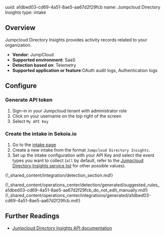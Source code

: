 uuid: a1dbed03-cd69-4a51-8ae5-aa67d2f29fcb
name: Jumpcloud Directory Insights
type: intake


## Overview
Jumpcloud Directory Insights provides activity records related to your organization.

- **Vendor**: JumpCloud
- **Supported environment**: SaaS
- **Detection based on**: Telemetry
- **Supported application or feature**:OAuth audit logs, Authentication logs





## Configure

### Generate API token

1. Sign-in in your Jumpcloud tenant with administrator role
2. Click on your username on the top right of the screen
3. Select `My API Key`

### Create the intake in Sekoia.io

1. Go to the [intake page](https://app.sekoia.io/operations/intakes)
2. Create a new intake from the format `Jumpcloud Directory Insights`.
3. Set up the intake configuration with your API Key and select the event types you want to collect (`all` by default, refer to the [Jumpcloud Directory Insights service list](https://docs.jumpcloud.com/api/insights/directory/1.0/index.html#section/Using-the-Directory-Insights-API/JSON-POST-Request-Body) for other possible values).

{!_shared_content/integration/detection_section.md!}

{!_shared_content/operations_center/detection/generated/suggested_rules_a1dbed03-cd69-4a51-8ae5-aa67d2f29fcb_do_not_edit_manually.md!}
{!_shared_content/operations_center/integrations/generated/a1dbed03-cd69-4a51-8ae5-aa67d2f29fcb.md!}

## Further Readings

- [Jumpcloud Directory Insights API documentation](https://docs.jumpcloud.com/api/insights/directory/1.0/index.html)
